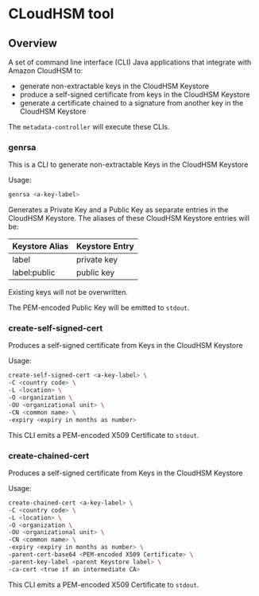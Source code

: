 # CLoudHSM tool

## Overview

A set of command line interface (CLI) Java applications that integrate with Amazon CloudHSM to:

* generate non-extractable keys in the CloudHSM Keystore
* produce a self-signed certificate from keys in the CloudHSM Keystore
* generate a certificate chained to a signature from another key in the CloudHSM Keystore

The `metadata-controller` will execute these CLIs.

### genrsa
This is a CLI to generate non-extractable Keys in the CloudHSM Keystore

Usage:
````bash
genrsa <a-key-label>
````
Generates a Private Key and a Public Key as separate entries in the CloudHSM Keystore.
The aliases of these CloudHSM Keystore entries will be:

| Keystore Alias | Keystore Entry |
|----------------|----------------|
| label          | private key    |
| label:public   | public key     |

Existing keys will not be overwritten.

The PEM-encoded Public Key will be emitted to `stdout`.

### create-self-signed-cert
Produces a self-signed certificate from Keys in the CloudHSM Keystore

Usage:
````bash
create-self-signed-cert <a-key-label> \
-C <country code> \
-L <location> \
-O <organization \
-OU <organizational unit> \
-CN <common name> \
-expiry <expiry in months as number>
````

This CLI emits a PEM-encoded X509 Certificate to `stdout`.

### create-chained-cert
Produces a self-signed certificate from Keys in the CloudHSM Keystore

Usage:
````bash
create-chained-cert <a-key-label> \
-C <country code> \
-L <location> \
-O <organization \
-OU <organizational unit> \
-CN <common name> \
-expiry <expiry in months as number> \
-parent-cert-base64 <PEM-encoded X509 Certificate> \
-parent-key-label <parent Keystore label> \
-ca-cert <true if an intermediate CA> 
````

This CLI emits a PEM-encoded X509 Certificate to `stdout`.